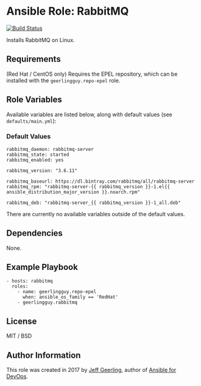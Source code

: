 # Ansible Role: RabbitMQ

[![Build Status](https://travis-ci.org/geerlingguy/ansible-role-rabbitmq.svg?branch=master)](https://travis-ci.org/geerlingguy/ansible-role-rabbitmq)

Installs RabbitMQ on Linux.

## Requirements

(Red Hat / CentOS only) Requires the EPEL repository, which can be installed with the `geerlingguy.repo-epel` role.

## Role Variables

Available variables are listed below, along with default values (see `defaults/main.yml`):

### Default Values
    rabbitmq_daemon: rabbitmq-server
    rabbitmq_state: started
    rabbitmq_enabled: yes

    rabbitmq_version: "3.6.11"

    rabbitmq_baseurl: https://dl.bintray.com/rabbitmq/all/rabbitmq-server
    rabbitmq_rpm: "rabbitmq-server-{{ rabbitmq_version }}-1.el{{ ansible_distribution_major_version }}.noarch.rpm"
    
    rabbitmq_deb: "rabbitmq-server_{{ rabbitmq_version }}-1_all.deb"

There are currently no available variables outside of the default values.

## Dependencies

None.

## Example Playbook

    - hosts: rabbitmq
      roles:
        - name: geerlingguy.repo-epel
          when: ansible_os_family == 'RedHat'
        - geerlingguy.rabbitmq

## License

MIT / BSD

## Author Information

This role was created in 2017 by [Jeff Geerling](https://www.jeffgeerling.com/), author of [Ansible for DevOps](https://www.ansiblefordevops.com/).
